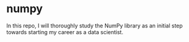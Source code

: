 # numpy

In this repo, I will thoroughly study the NumPy library as an initial step towards starting my career as a data scientist.
